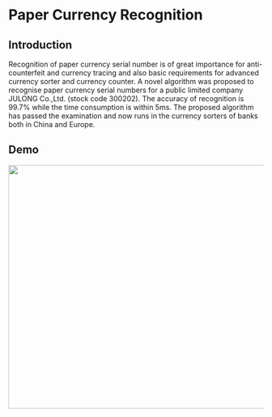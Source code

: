 # Paper Currency Recognition

## Introduction
Recognition of paper currency serial number is of great importance for anti-counterfeit and currency tracing and also basic requirements for advanced currency sorter and currency counter. A novel algorithm was proposed to recognise paper currency serial numbers for a public limited company JULONG Co.,Ltd. (stock code 300202). The accuracy of recognition is 99.7% while the time consumption is within 5ms. The proposed algorithm has passed the examination and now runs in the currency sorters of banks both in China and Europe.

## Demo
<p align="center">
<img width="865" height="481" src="assets/papercurrency.gif">
</p>

